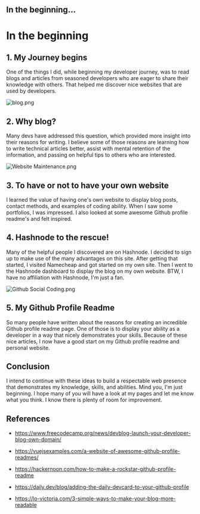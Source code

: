## In the beginning...


# In the beginning

## 1. My Journey begins

One of the things I did, while beginning my developer journey, was to read blogs and articles from seasoned developers who are eager to share their knowledge with others. That helped me discover nice websites that are used by developers.

![blog.png](https://cdn.hashnode.com/res/hashnode/image/upload/v1646597617180/qNJS2eW95.png)

## 2. Why blog?

Many devs have addressed this question, which provided more insight into their reasons for writing. I believe some of those reasons are learning how to write technical articles better, assist with mental retention of the information, and passing on helpful tips to others who are interested.

![Website Maintenance.png](https://cdn.hashnode.com/res/hashnode/image/upload/v1646597651750/b4kDa-fOd.png)

## 3. To have or not to have your own website

I learned the value of having one's own website to display blog posts, contact methods, and examples of coding ability. When I saw some portfolios, I was impressed. I also looked at some awesome Github profile readme's and felt inspired.

## 4. Hashnode to the rescue!

Many of the helpful people I discovered are on Hashnode. I decided to sign up to make use of the many advantages on this site. After getting that started, I visited Namecheap and got started on my own site. Then I went to the Hashnode dashboard to display the blog on my own website. BTW, I have no affiliation with Hashnode, I'm just a fan.

![Github Social Coding.png](https://cdn.hashnode.com/res/hashnode/image/upload/v1646597681622/a8NVWtMMn.png)

## 5. My Github Profile Readme

So many people have written about the reasons for creating an incredible Github profile readme page. One of those is to display your ability as a developer in a way that nicely demonstrates your skills. Because of these nice articles, I now have a good start on my Github profile readme and personal website.

## Conclusion

I intend to continue with these ideas to build a respectable web presence that demonstrates my knowledge, skills, and abilities. Mind you, I'm just beginning. I hope many of you will have a look at my pages and let me know what you think. I know there is plenty of room for improvement.

## References

- https://www.freecodecamp.org/news/devblog-launch-your-developer-blog-own-domain/

- https://vuejsexamples.com/a-website-of-awesome-github-profile-readmes/

- https://hackernoon.com/how-to-make-a-rockstar-github-profile-readme

- https://daily.dev/blog/adding-the-daily-devcard-to-your-github-profile

- https://lo-victoria.com/3-simple-ways-to-make-your-blog-more-readable
